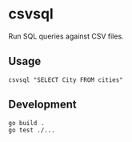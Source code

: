 # csvsql

Run SQL queries against CSV files.

## Usage

```
csvsql "SELECT City FROM cities"
```

## Development

```
go build .
go test ./...
```

